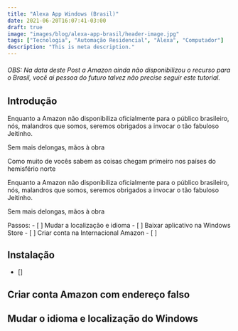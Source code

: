 ```yaml
---
title: "Alexa App Windows (Brasil)"
date: 2021-06-20T16:07:41-03:00
draft: true
image: "images/blog/alexa-app-brasil/header-image.jpg"
tags: ["Tecnologia", "Automação Residencial", "Alexa", "Computador"]
description: "This is meta description."
---
```


###### OBS: Na data deste Post a Amazon ainda não disponibilizou o recurso para o Brasil, você ai pessoa do futuro talvez não precise seguir este tutorial.


## Introdução

Enquanto a Amazon não disponibiliza oficialmente para o público brasileiro, nós, malandros que somos, seremos obrigados a invocar o tão fabuloso Jeitinho.

Sem mais delongas, mãos à obra

Como muito de vocês sabem as coisas chegam primeiro nos países do hemisfério norte

Enquanto a Amazon não disponibiliza oficialmente para o público brasileiro, nós, malandros que somos, seremos obrigados a invocar o tão fabuloso Jeitinho.

Sem mais delongas, mãos à obra

Passos:
	- [ ] Mudar a localização e idioma
	- [ ] Baixar aplicativo na Windows Store
	- [ ] Criar conta na Internacional Amazon
	- [ ] 

## Instalação



- [] 


## Criar conta Amazon com endereço falso


## Mudar o idioma e localização do Windows





